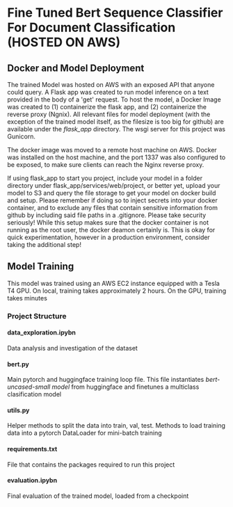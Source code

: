 # Fine Tuned Bert Sequence Classifier For Document Classification (HOSTED ON AWS)


## Docker and Model Deployment
The trained Model was hosted on AWS with an exposed API that anyone could query. A Flask app was created to run model inference on a text provided in the body of a 'get' request. To host the model, a Docker Image was created to (1) containerize the flask app, and (2) containerize the reverse proxy (Ngnix).
All relevant files for model deployment (with the exception of the trained model itself, as the filesize is too big for github) are available under the *flask_app* directory. The wsgi server for this project was Gunicorn.

The docker image was moved to a remote host machine on AWS. Docker was installed on the host machine, and the port 1337 was also configured to be exposed, to make sure clients can reach the Nginx reverse proxy.

If using flask_app to start you project, include your model in a folder directory under flask_app/services/web/project, or better yet, upload your model to S3 and query the file storage to get your model on docker build and setup. Please remember if doing so to inject secrets into your docker container, and to exclude any files that contain sensitive information from github by including said file paths in a .gitignore. Please take security seriously! While this setup makes sure that the docker container is not running as the root user, the docker deamon certainly is. This is okay for quick experimentation, however in a production environment, consider taking the additional step!

## Model Training
This model was trained using an AWS EC2 instance equipped with a Tesla T4 GPU. On local, training takes approximately 2 hours. On the GPU, training takes minutes
### Project Structure
#### data_exploration.ipybn
Data analysis and investigation of the dataset
#### bert.py
Main pytorch and huggingface training loop file. This file instantiates *bert-uncased-small model* from huggingface and finetunes a multiclass clasification model
#### utils.py
Helper methods to split the data into train, val, test. Methods to load training data into a pytorch DataLoader for mini-batch training
#### requirements.txt
File that contains the packages required to run this project
#### evaluation.ipybn
Final evaluation of the trained model, loaded from a checkpoint





